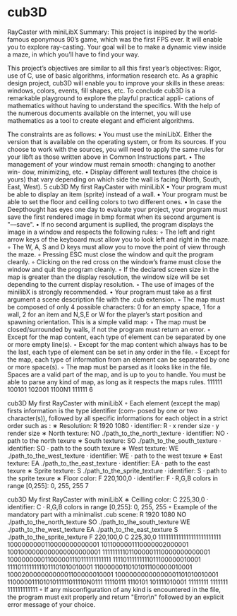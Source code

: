 # cub3D
RayCaster with miniLibX
Summary: This project is inspired by the world-famous eponymous 90’s game, which was the first FPS ever. It will enable you to explore ray-casting. 
Your goal will be to make a dynamic view inside a maze, in which you’ll have to find your way.



This project’s objectives are similar to all this first year’s objectives: Rigor, use of C, use of basic algorithms, information research etc.
As a graphic design project, cub3D will enable you to improve your skills in these areas: windows, colors, events, fill shapes, etc.
To conclude cub3D is a remarkable playground to explore the playful practical appli- cations of mathematics without having to understand the specifics.
With the help of the numerous documents available on the internet, you will use mathematics as a tool to create elegant and efficient algorithms.


The constraints are as follows:
• You must use the miniLibX. Either the version that is available on the operating system, or from its sources. If you choose to work with the sources, you will need to apply the same rules for your libft as those written above in Common Instructions part.
• The management of your window must remain smooth: changing to another win- dow, minimizing, etc.
• Display different wall textures (the choice is yours) that vary depending on which side the wall is facing (North, South, East, West).
5
 cub3D My first RayCaster with miniLibX
 • Your program must be able to display an item (sprite) instead of a wall.
• Your program must be able to set the floor and ceilling colors to two different ones.
• In case the Deepthought has eyes one day to evaluate your project, your program must save the first rendered image in bmp format when its second argument is "––save".
• If no second argument is supllied, the program displays the image in a window and respects the following rules:
◦ The left and right arrow keys of the keyboard must allow you to look left and right in the maze.
◦ The W, A, S and D keys must allow you to move the point of view through the maze.
◦ Pressing ESC must close the window and quit the program cleanly.
◦ Clicking on the red cross on the window’s frame must close the window and
quit the program cleanly.
◦ If the declared screen size in the map is greater than the display resolution, the window size will be set depending to the current display resolution.
◦ The use of images of the minilibX is strongly recommended.
• Your program must take as a first argument a scene description file with the .cub
extension.
◦ The map must be composed of only 4 possible characters: 0 for an empty space, 1 for a wall, 2 for an item and N,S,E or W for the player’s start position and spawning orientation.
This is a simple valid map:
◦ The map must be closed/surrounded by walls, if not the program must return an error.
◦ Except for the map content, each type of element can be separated by one or more empty line(s).
◦ Except for the map content which always has to be the last, each type of element can be set in any order in the file.
◦ Except for the map, each type of information from an element can be separated by one or more space(s).
◦ The map must be parsed as it looks like in the file. Spaces are a valid part of the map, and is up to you to handle. You must be able to parse any kind of map, as long as it respects the maps rules.
   111111
100101
 102001
1100N1
 111111
  6

 cub3D
My first RayCaster with miniLibX
 ◦ Each element (except the map) firsts information is the type identifier (com- posed by one or two character(s)), followed by all specific informations for each object in a strict order such as :
∗ Resolution:
R 1920 1080
· identifier: R · x render size · y render size
∗ North texture:
         NO ./path_to_the_north_texture
· identifier: NO
· path to the north texure ∗ South texture:
         SO ./path_to_the_south_texture
· identifier: SO
· path to the south texure ∗ West texture:
         WE ./path_to_the_west_texture
· identifier: WE
· path to the west texure ∗ East texture:
         EA ./path_to_the_east_texture
· identifier: EA
· path to the east texure ∗ Sprite texture:
         S ./path_to_the_sprite_texture
· identifier: S
· path to the sprite texure ∗ Floor color:
F 220,100,0
· identifier: F
· R,G,B colors in range [0,255]: 0, 255, 255
                                   7

 cub3D
My first RayCaster with miniLibX
 ∗ Ceilling color:
C 225,30,0
· identifier: C
· R,G,B colors in range [0,255]: 0, 255, 255
◦ Example of the mandatory part with a minimalist .cub scene:
R 1920 1080
NO ./path_to_the_north_texture
SO ./path_to_the_south_texture
WE ./path_to_the_west_texture
EA ./path_to_the_east_texture
S ./path_to_the_sprite_texture
F 220,100,0
C 225,30,0
1111111111111111111111111
1000000000110000000000001
1011000001110000002000001
1001000000000000000000001
111111111011000001110000000000001
100000000011000001110111111111111
11110111111111011100000010001
11110111111111011101010010001
11000000110101011100000010001
10002000000000001100000010001
10000000000000001101010010001
11000001110101011111011110N0111
11110111 1110101 101111010001 11111111 1111111 111111111111
◦ If any misconfiguration of any kind is encountered in the file, the program must exit properly and return "Error\n" followed by an explicit error message of your choice.
